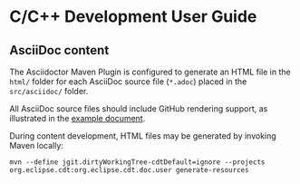 # C/C++ Development User Guide

## AsciiDoc content

The Asciidoctor Maven Plugin is configured to generate an HTML file in the `html/` folder for each AsciiDoc source file (`*.adoc`) placed in the `src/asciidoc/` folder.

All AsciiDoc source files should include GitHub rendering support, as illustrated in the [example document](src/asciidoc/example.adoc).

During content development, HTML files may be generated by invoking Maven locally:

```
mvn --define jgit.dirtyWorkingTree-cdtDefault=ignore --projects org.eclipse.cdt:org.eclipse.cdt.doc.user generate-resources
```
